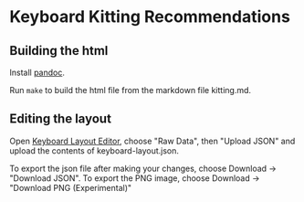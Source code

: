 Keyboard Kitting Recommendations
================================

Building the html
-----------------

Install [pandoc](https://pandoc.org/).

Run `make` to build the html file from the markdown file kitting.md.

Editing the layout
------------------

Open [Keyboard Layout Editor](http://www.keyboard-layout-editor.com/), choose "Raw Data", then "Upload JSON" and upload the contents of keyboard-layout.json.

To export the json file after making your changes, choose Download &rarr; "Download JSON". To export the PNG image, choose Download &rarr; "Download PNG (Experimental)"
